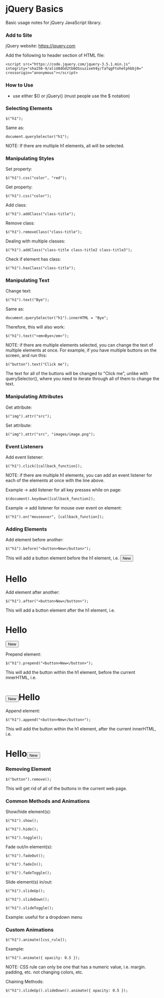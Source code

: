 # jQuery Basics

Basic usage notes for jQuery JavaScript library.

### Add to Site

jQuery website: https://jquery.com

Add the following to header section of HTML file:

    <script src="https://code.jquery.com/jquery-3.5.1.min.js"   integrity="sha256-9/aliU8dGd2tb6OSsuzixeV4y/faTqgFtohetphbbj0="   crossorigin="anonymous"></script>

### How to Use

- use either $() or jQuery() (must people use the $ notation)

### Selecting Elements

    $("h1");

Same as:

    document.querySelector("h1");

NOTE: If there are multiple h1 elements, all will be selected.

### Manipulating Styles

Set property:

    $("h1").css("color", "red");

Get property:

    $("h1").css("color");

Add class:

    $("h1").addClass("class-title");

Remove class:

    $("h1").removeClass("class-title");

Dealing with multiple classes:

    $("h1").addClass("class-title class-title2 class-title3");

Check if element has class:

    $("h1").hasClass("class-title");

### Manipulating Text

Change text:

    $("h1").text("Bye");

Same as:

    document.querySelector("h1").innerHTML = "Bye";

Therefore, this will also work:

    $("h1").text("<em>Bye</em>");

NOTE: if there are multiple elements selected, you can change the text of multiple elements at once. For example, if you have multiple buttons on the screen, and run this:

    $("button").text("Click me");

The text for all of the buttons will be changed to "Click me", unlike with querySelector(), where you need to iterate through all of them to change the text.

### Manipulating Attributes

Get attribute:

    $("img").attr("src");

Set attribute:

    $("img").attr("src", "images/image.png");

### Event Listeners

Add event listener:

    $("h1").click([callback_function]);

NOTE: if there are multiple h1 elements, you can add an event listener for each of the elements at once with the line above.

Example -> add listener for all key presses while on page:

    $(document).keydown([callback_function]);

Example -> add listener for mouse over event on element:

    $("h1").on("mouseover", [callback_function]);

### Adding Elements

Add element before another:

    $("h1").before("<button>New</button>");

This will add a button element before the h1 element, i.e. <button>New</button><h1>Hello</h1>

Add element after another:

    $("h1").after("<button>New</button>");

This will add a button element after the h1 element, i.e. <h1>Hello</h1><button>New</button>

Prepend element:

    $("h1").prepend("<button>New</button>");

This will add the button within the h1 element, before the current innerHTML, i.e. <h1><button>New</button>Hello</h1>

Append element:

    $("h1").append("<button>New</button>");

This will add the button within the h1 element, after the current innerHTML, i.e. <h1>Hello<button>New</button></h1>

### Removing Element

    $("button").remove();

This will get rid of all of the buttons in the current web page.

### Common Methods and Animations

Show/hide element(s):

    $("h1").show();

    $("h1").hide();

    $("h1").toggle();

Fade out/in element(s):

    $("h1").fadeOut();

    $("h1").fadeIn();

    $("h1").fadeToggle();

Slide element(s) in/out:

    $("h1").slideUp();

    $("h1").slideDown();

    $("h1").slideToggle();

Example: useful for a dropdown menu

### Custom Animations

    $("h1").animate([css_rule]);

Example:

    $("h1").animate({ opacity: 0.5 });

NOTE: CSS rule can only be one that has a numeric value, i.e. margin. padding, etc. not changing colors, etc.

Chaining Methods:

    $("h1").slideUp().slideDown().animate({ opacity: 0.5 });
